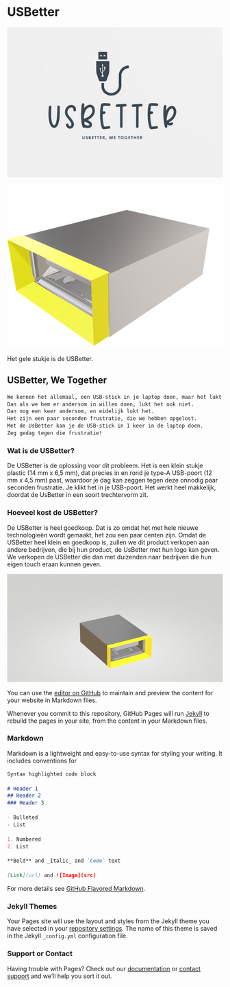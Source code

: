 # USBetter

![Image](O&Oinformaticaafbeelding3.jpg)

![Image](O&Oinformaticaafbeelding1.png)


Het gele stukje is de USBetter. 

## USBetter, We Together

```markdown
We kennen het allemaal, een USB-stick in je laptop doen, maar het lukt niet. 
Dan als we hem er andersom in willen doen, lukt het ook niet. 
Dan nog een keer andersom, en eidelijk lukt het. 
Het zijn een paar seconden frustratie, die we hebben opgelost. 
Met de UsBetter kan je de USB-stick in 1 keer in de laptop doen.
Zeg gedag tegen die frustratie!

```


### Wat is de USBetter?

De USBetter is de oplossing voor dit probleem. Het is een klein stukje plastic (14 mm x 6,5 mm),  dat precies in en rond je type-A USB-poort (12 mm x 4,5 mm) past, waardoor je dag kan zeggen tegen deze onnodig paar seconden frustratie. Je klikt het in je USB-poort. Het werkt heel makkelijk, doordat de UsBetter in een soort trechtervorm zit. 


### Hoeveel kost de USBetter? 

De USBetter is heel goedkoop. Dat is zo omdat het met hele nieuwe technologieën wordt gemaakt, het zou een paar centen zijn. Omdat de USBetter heel klein en goedkoop is, zullen we dit product verkopen aan andere bedrijven, die bij hun product, de UsBetter met hun logo kan geven. We verkopen de USBetter die dan met duizenden naar bedrijven die hun eigen touch eraan kunnen geven. 




![Image](O&Oinformaticaafbeelding2.jpg) 


You can use the [editor on GitHub](https://github.com/Meridiaan-College/UsBetter/edit/gh-pages/index.md) to maintain and preview the content for your website in Markdown files.

Whenever you commit to this repository, GitHub Pages will run [Jekyll](https://jekyllrb.com/) to rebuild the pages in your site, from the content in your Markdown files.

### Markdown

Markdown is a lightweight and easy-to-use syntax for styling your writing. It includes conventions for

```markdown
Syntax highlighted code block

# Header 1
## Header 2
### Header 3

- Bulleted
- List

1. Numbered
2. List

**Bold** and _Italic_ and `Code` text

[Link](url) and ![Image](src)
```

For more details see [GitHub Flavored Markdown](https://guides.github.com/features/mastering-markdown/).

### Jekyll Themes

Your Pages site will use the layout and styles from the Jekyll theme you have selected in your [repository settings](https://github.com/Meridiaan-College/UsBetter/settings/pages). The name of this theme is saved in the Jekyll `_config.yml` configuration file.

### Support or Contact

Having trouble with Pages? Check out our [documentation](https://docs.github.com/categories/github-pages-basics/) or [contact support](https://support.github.com/contact) and we’ll help you sort it out.
